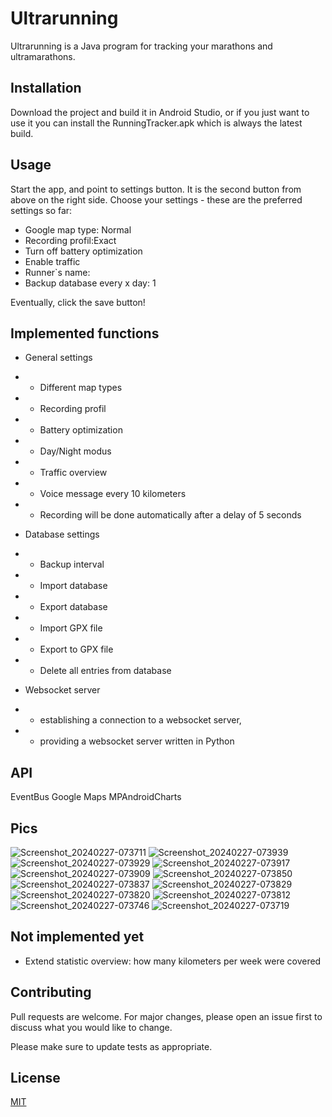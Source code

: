 # Ultrarunning

Ultrarunning is a Java program for tracking your marathons and ultramarathons.

## Installation

Download the project and build it in Android Studio, or if you just want to use it
you can install the RunningTracker.apk which is always the latest build.

## Usage

Start the app, and point to settings button. 
It is the second button from above on the right side.
Choose your settings - these are the preferred settings so far:

  * Google map type: Normal
  * Recording profil:Exact
  * Turn off battery optimization
  * Enable traffic
  * Runner`s name: <Your name>
  * Backup database every x day: 1

Eventually, click the save button!

## Implemented functions

 * General settings
 * * Different map types
 * * Recording profil
 * * Battery optimization
 * * Day/Night modus
 * * Traffic overview
 * * Voice message every 10 kilometers
 * * Recording will be done automatically after a delay of 5 seconds

 * Database settings
 * * Backup interval
  * * Import database
 * * Export database
 * * Import GPX file
 * * Export to GPX file
 * * Delete all entries from database

 * Websocket server
 * * establishing a connection to a websocket server, 
 * * providing a websocket server written in Python

## API

EventBus
Google Maps
MPAndroidCharts

## Pics

![Screenshot_20240227-073711](https://github.com/bernd-roth/Ultrarunning/assets/1835491/ae81044b-7ebf-4f9c-8f23-2981c1634919)
![Screenshot_20240227-073939](https://github.com/bernd-roth/Ultrarunning/assets/1835491/ca3cc24d-f212-4343-9ca8-7866b30172e8)
![Screenshot_20240227-073929](https://github.com/bernd-roth/Ultrarunning/assets/1835491/01533667-2f68-4e8d-8c65-bc41eee18b77)
![Screenshot_20240227-073917](https://github.com/bernd-roth/Ultrarunning/assets/1835491/1b115662-53b5-41a8-8694-22b518e71fe3)
![Screenshot_20240227-073909](https://github.com/bernd-roth/Ultrarunning/assets/1835491/f9158ee7-8784-4ab7-acd5-11d83b3af09b)
![Screenshot_20240227-073850](https://github.com/bernd-roth/Ultrarunning/assets/1835491/b1e67305-911e-4436-b59c-829fba093516)
![Screenshot_20240227-073837](https://github.com/bernd-roth/Ultrarunning/assets/1835491/1202ee91-0e56-42f7-b36b-83fc5aa14815)
![Screenshot_20240227-073829](https://github.com/bernd-roth/Ultrarunning/assets/1835491/4bf52e9a-34cc-4c8f-9fa2-201c818b0ad0)
![Screenshot_20240227-073820](https://github.com/bernd-roth/Ultrarunning/assets/1835491/89d4f5a6-5915-47f6-98ea-8fb44cbafade)
![Screenshot_20240227-073812](https://github.com/bernd-roth/Ultrarunning/assets/1835491/8c05189d-8df3-448f-b545-20d3548eafa5)
![Screenshot_20240227-073746](https://github.com/bernd-roth/Ultrarunning/assets/1835491/481b1df2-d48a-49e5-bde1-47a6eaaf7b83)
![Screenshot_20240227-073719](https://github.com/bernd-roth/Ultrarunning/assets/1835491/f2112836-b973-4956-aa76-e8f9fe4a2479)

## Not implemented yet

* Extend statistic overview: how many kilometers per week were covered

## Contributing

Pull requests are welcome. For major changes, please open an issue first
to discuss what you would like to change.

Please make sure to update tests as appropriate.

## License

[MIT](https://choosealicense.com/licenses/mit/)
